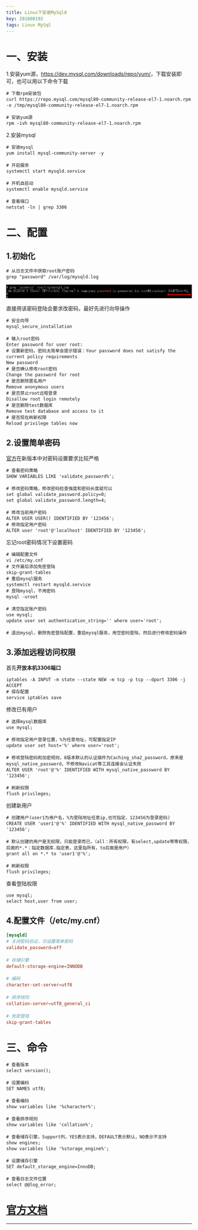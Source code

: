 ```yaml
---
title: Linux下安装MySql8
key: 201808192
tags: Linux MySql
---
```


# 一、安装

1.安装yum源，<https://dev.mysql.com/downloads/repo/yum/>，下载安装即可，也可以用以下命令下载

```shell
# 下载rpm安装包
curl https://repo.mysql.com/mysql80-community-release-el7-1.noarch.rpm -o /tmp/mysql80-community-release-el7-1.noarch.rpm

# 安装yum源
rpm -ivh mysql80-community-release-el7-1.noarch.rpm
```

2.安装mysql

```shell
# 安装mysql
yum install mysql-community-server -y

# 开启服务
systemctl start mysqld.service

# 开机自启动
systemctl enable mysqld.service

# 查看端口
netstat -ln | grep 3306
```

<!--more-->

# 二、配置

## 1.初始化

```shell
# 从日志文件中获取root账户密码
grep "password" /var/log/mysqld.log
```

![img](/myres/20180819/20180821000000005.png)

直接用该密码登陆会要求改密码，最好先进行向导操作

```shell
# 安全向导
mysql_secure_installation

# 输入root密码
Enter password for user root:
# 设置新密码，密码太简单会提示错误：Your password does not satisfy the current policy requirements
New password
# 是否确认修改root密码
Change the password for root
# 是否删除匿名用户
Remove anonymous users
# 是否禁止root远程登录
Disallow root login remotely
# 是否删除test数据库
Remove test database and access to it
# 是否现在刷新权限
Reload privilege tables now
```

## 2.设置简单密码

[官方](https://dev.mysql.com/doc/refman/8.0/en/validate-password.html)在新版本中对密码设置要求比较严格

```shell
# 查看密码策略
SHOW VARIABLES LIKE 'validate_password%';

# 修改密码策略，修改密码检查强度和密码长度就可以
set global validate_password.policy=0;
set global validate_password.length=4;

# 修改当前用户密码
ALTER USER USER() IDENTIFIED BY '123456';
# 修改指定用户密码
ALTER user 'root'@'localhost' IDENTIFIED BY '123456';
```

忘记root密码情况下设置密码

```shell
# 编辑配置文件
vi /etc/my.cnf
# 文件最后添加免密登陆
skip-grant-tables
# 重启mysql服务
systemctl restart mysqld.service
# 登陆mysql，不用密码
mysql -uroot

# 清空指定账户密码
use mysql;
update user set authentication_string='' where user='root';

# 退出mysql，删除免密登陆配置，重启mysql服务，用空密码登陆，然后进行修改密码操作
```

## 3.添加远程访问权限

首先**开放本机3306端口**

```shell
iptables -A INPUT -m state --state NEW -m tcp -p tcp --dport 3306 -j ACCEPT
# 保存配置
service iptables save
```

修改已有用户

```shell
# 选择mysql数据库
use mysql;

# 修改指定用户登录位置，%为任意地址，可配置指定IP
update user set host='%' where user='root';

# 修改登陆密码和加密规则，8版本默认的认证插件为Caching_sha2_password，原来是mysql_native_password，不修改Navicat等工具连接会认证失败
ALTER USER 'root'@'%' IDENTIFIED WITH mysql_native_password BY '123456';

# 刷新权限
flush privileges;
```

创建新用户

```shell
# 创建用户(user1为用户名，%为登陆地址任意ip,也可指定，123456为登录密码)
CREATE USER 'user1'@'%' IDENTIFIED WITH mysql_native_password BY '123456';

# 默认创建的用户是无权限，只能登录而已，（all：所有权限，有select,update等等权限，后面的*.*：指定数据库.指定表，这里指所有，to后面是用户）
grant all on *.* to 'user1'@'%';

# 刷新权限
flush privileges;
```

查看登陆权限

```shell
use mysql;
select host,user from user;
```

## 4.配置文件（/etc/my.cnf）

```conf
[mysqld]
# 关闭密码验证，可设置简单密码
validate_password=off

# 存储引擎
default-storage-engine=INNODB

# 编码
character-set-server=utf8

# 排序规则
collation-server=utf8_general_ci

# 免密登陆
skip-grant-tables
```

# 三、命令

```shell
# 查看版本
select version();

# 设置编码
SET NAMES utf8;

# 查看编码
show variables like '%character%';

# 查看排序规则
show variables like 'collation%';

# 查看储存引擎，Support列，YES表示支持，DEFAULT表示默认，NO表示不支持
show engines;
show variables like '%storage_engine%';

# 设置储存引擎
SET default_storage_engine=InnoDB;

# 查看日志文件位置
select @@log_error;
```

# [官方文档](https://dev.mysql.com/doc/refman/8.0/en/)

---
